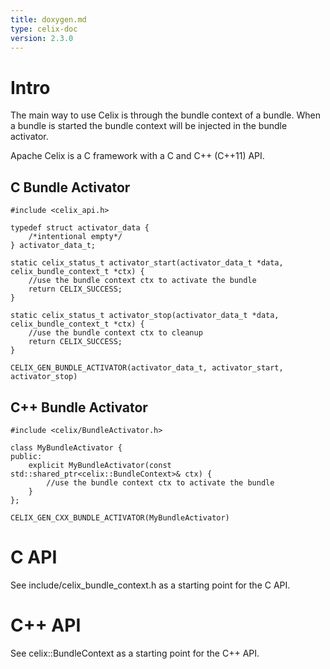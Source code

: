 ```yaml
---
title: doxygen.md
type: celix-doc
version: 2.3.0
---
```


<!--
Licensed to the Apache Software Foundation (ASF) under one or more
contributor license agreements.  See the NOTICE file distributed with
this work for additional information regarding copyright ownership.
The ASF licenses this file to You under the Apache License, Version 2.0
(the "License"); you may not use this file except in compliance with
the License.  You may obtain a copy of the License at
   
    http://www.apache.org/licenses/LICENSE-2.0

Unless required by applicable law or agreed to in writing, software
distributed under the License is distributed on an "AS IS" BASIS,
WITHOUT WARRANTIES OR CONDITIONS OF ANY KIND, either express or implied.
See the License for the specific language governing permissions and
limitations under the License.
-->

# Intro

The main way to use Celix is through the bundle context of a bundle.
When a bundle is started the bundle context will be injected in the bundle activator.

Apache Celix is a C framework with a C and C++ (C++11) API. 

## C Bundle Activator
```
#include <celix_api.h>

typedef struct activator_data {
    /*intentional empty*/
} activator_data_t;

static celix_status_t activator_start(activator_data_t *data, celix_bundle_context_t *ctx) {
    //use the bundle context ctx to activate the bundle
    return CELIX_SUCCESS;
}

static celix_status_t activator_stop(activator_data_t *data, celix_bundle_context_t *ctx) {
    //use the bundle context ctx to cleanup
    return CELIX_SUCCESS;
}

CELIX_GEN_BUNDLE_ACTIVATOR(activator_data_t, activator_start, activator_stop)
```

## C++ Bundle Activator
```
#include <celix/BundleActivator.h>

class MyBundleActivator {
public:
    explicit MyBundleActivator(const std::shared_ptr<celix::BundleContext>& ctx) {
        //use the bundle context ctx to activate the bundle
    }
};

CELIX_GEN_CXX_BUNDLE_ACTIVATOR(MyBundleActivator)
```

# C API

See include/celix_bundle_context.h as a starting point for the C API.

# C++ API

See celix::BundleContext as a starting point for the C++ API. 
